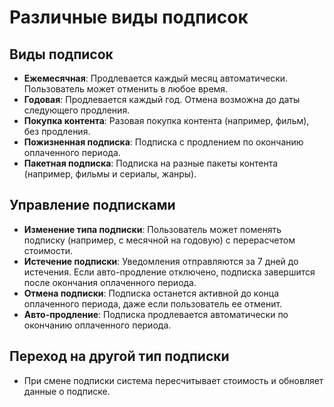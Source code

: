 # Различные виды подписок

## Виды подписок
- **Ежемесячная**: Продлевается каждый месяц автоматически. Пользователь может отменить в любое время.
- **Годовая**: Продлевается каждый год. Отмена возможна до даты следующего продления.
- **Покупка контента**: Разовая покупка контента (например, фильм), без продления.
- **Пожизненная подписка**: Подписка с продлением по окончанию оплаченного периода.
- **Пакетная подписка**: Подписка на разные пакеты контента (например, фильмы и сериалы, жанры).

## Управление подписками
- **Изменение типа подписки**: Пользователь может поменять подписку (например, с месячной на годовую) с перерасчетом стоимости.
- **Истечение подписки**: Уведомления отправляются за 7 дней до истечения. Если авто-продление отключено, подписка завершится после окончания оплаченного периода.
- **Отмена подписки**: Подписка останется активной до конца оплаченного периода, даже если пользователь ее отменит.
- **Авто-продление**: Подписка продлевается автоматически по окончанию оплаченного периода.

## Переход на другой тип подписки
- При смене подписки система пересчитывает стоимость и обновляет данные о подписке.